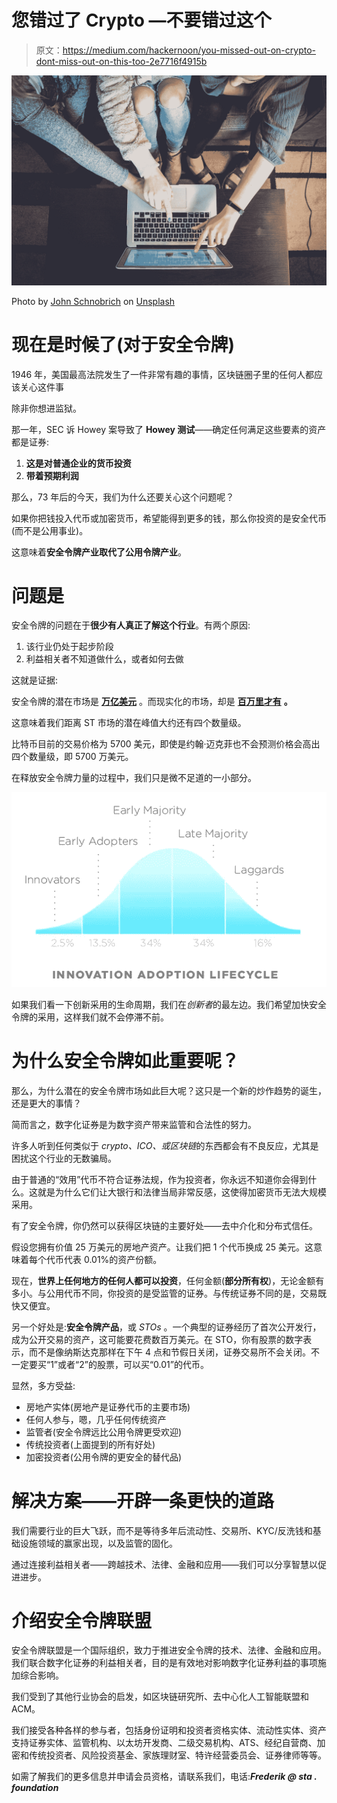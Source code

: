 # 您错过了 Crypto —不要错过这个

> 原文：<https://medium.com/hackernoon/you-missed-out-on-crypto-dont-miss-out-on-this-too-2e7716f4915b>

![](img/7c4d0803f87634d8597926327a21d140.png)

Photo by [John Schnobrich](https://unsplash.com/@johnschno?utm_source=medium&utm_medium=referral) on [Unsplash](https://unsplash.com?utm_source=medium&utm_medium=referral)

# 现在是时候了(对于安全令牌)

1946 年，美国最高法院发生了一件非常有趣的事情，区块链圈子里的任何人都应该关心这件事

除非你想进监狱。

那一年，SEC 诉 Howey 案导致了 **Howey 测试**——确定任何满足这些要素的资产都是证券:

1.  **这是对普通企业的货币投资**
2.  **带着预期利润**

那么，73 年后的今天，我们为什么还要关心这个问题呢？

如果你把钱投入代币或加密货币，希望能得到更多的钱，那么你投资的是安全代币(而不是公用事业)。

这意味着**安全令牌产业取代了公用令牌产业**。

# 问题是

安全令牌的问题在于**很少有人真正了解这个行业**。有两个原因:

1.  该行业仍处于起步阶段
2.  利益相关者不知道做什么，或者如何去做

这就是证据:

安全令牌的潜在市场是 [**万亿美元**](https://bonnerandpartners.com/what-a-nasdaq-vp-told-me-about-the-future-of-cryptocurrencies/) 。而现实化的市场，却是 [**百万里才有**](https://techcrunch.com/2019/02/20/security-token-offerings-arent-looking-much-better-in-2019/) **。**

这意味着我们距离 ST 市场的潜在峰值大约还有四个数量级。

比特币目前的交易价格为 5700 美元，即使是约翰·迈克菲也不会预测价格会高出四个数量级，即 5700 万美元。

在释放安全令牌力量的过程中，我们只是微不足道的一小部分。

![](img/fcf4145d6a1a15f2597a0bbda5e8aad2.png)

如果我们看一下创新采用的生命周期，我们在*创新者*的最左边。我们希望加快安全令牌的采用，这样我们就不会停滞不前。

# 为什么安全令牌如此重要呢？

那么，为什么潜在的安全令牌市场如此巨大呢？这只是一个新的炒作趋势的诞生，还是更大的事情？

简而言之，数字化证券是为数字资产带来监管和合法性的努力。

许多人听到任何类似于 *crypto、ICO、*或*区块链*的东西都会有不良反应，尤其是困扰这个行业的无数骗局。

由于普通的“效用”代币不符合证券法规，作为投资者，你永远不知道你会得到什么。这就是为什么它们让大银行和法律当局非常反感，这使得加密货币无法大规模采用。

有了安全令牌，你仍然可以获得区块链的主要好处——去中介化和分布式信任。

假设您拥有价值 25 万美元的房地产资产。让我们把 1 个代币换成 25 美元。这意味着每个代币代表 0.01%的资产份额。

现在，**世界上任何地方的任何人都可以投资**，任何金额(**部分所有权**)，无论金额有多小。与公用代币不同，你投资的是受监管的证券。与传统证券不同的是，交易既快又便宜。

另一个好处是:**安全令牌产品**，或 *STOs* 。一个典型的证券经历了首次公开发行，成为公开交易的资产，这可能要花费数百万美元。在 STO，你有股票的数字表示，而不是像纳斯达克那样在下午 4 点和节假日关闭，证券交易所不会关闭。不一定要买“1”或者“2”的股票，可以买“0.01”的代币。

显然，多方受益:

*   房地产实体(房地产是证券代币的主要市场)
*   任何人参与，嗯，几乎任何传统资产
*   监管者(安全令牌远比公用令牌更受欢迎)
*   传统投资者(上面提到的所有好处)
*   加密投资者(公用令牌的更安全的替代品)

# 解决方案——开辟一条更快的道路

我们需要行业的巨大飞跃，而不是等待多年后流动性、交易所、KYC/反洗钱和基础设施领域的赢家出现，以及监管的固化。

通过连接利益相关者——跨越技术、法律、金融和应用——我们可以分享智慧以促进进步。

# 介绍安全令牌联盟

安全令牌联盟是一个国际组织，致力于推进安全令牌的技术、法律、金融和应用。我们联合数字化证券的利益相关者，目的是有效地对影响数字化证券利益的事项施加综合影响。

我们受到了其他行业协会的启发，如区块链研究所、去中心化人工智能联盟和 ACM。

我们接受各种各样的参与者，包括身份证明和投资者资格实体、流动性实体、资产支持证券实体、监管机构、以太坊开发商、二级交易机构、ATS、经纪自营商、加密和传统投资者、风险投资基金、家族理财室、特许经营委员会、证券律师等等。

如需了解我们的更多信息并申请会员资格，请联系我们，电话:***Frederik @ sta . foundation***